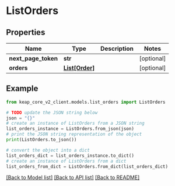# ListOrders


## Properties

Name | Type | Description | Notes
------------ | ------------- | ------------- | -------------
**next_page_token** | **str** |  | [optional] 
**orders** | [**List[Order]**](Order.md) |  | [optional] 

## Example

```python
from keap_core_v2_client.models.list_orders import ListOrders

# TODO update the JSON string below
json = "{}"
# create an instance of ListOrders from a JSON string
list_orders_instance = ListOrders.from_json(json)
# print the JSON string representation of the object
print(ListOrders.to_json())

# convert the object into a dict
list_orders_dict = list_orders_instance.to_dict()
# create an instance of ListOrders from a dict
list_orders_from_dict = ListOrders.from_dict(list_orders_dict)
```
[[Back to Model list]](../README.md#documentation-for-models) [[Back to API list]](../README.md#documentation-for-api-endpoints) [[Back to README]](../README.md)


